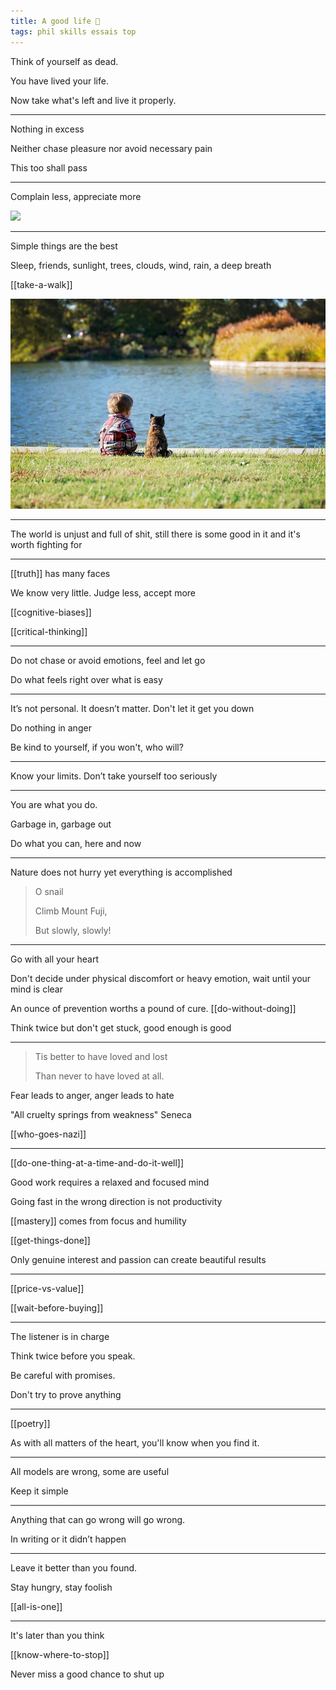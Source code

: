 ```yaml
---
title: A good life 🌱
tags: phil skills essais top
---
```


Think of yourself as dead.

You have lived your life.

Now take what's left and live it properly.

---

Nothing in excess

Neither chase pleasure nor avoid necessary pain

This too shall pass

---

Complain less, appreciate more

![](/static/img/notice-when-you-are-happy.png)

---

Simple things are the best

Sleep, friends, sunlight, trees, clouds, wind, rain, a deep breath

[[take-a-walk]]

![](/static/img/boy-and-cat.jpeg)

---

The world is unjust and full of shit, still there is some good in it and it's worth fighting for

---

[[truth]] has many faces

We know very little. Judge less, accept more

[[cognitive-biases]]

[[critical-thinking]]

---

Do not chase or avoid emotions, feel and let go

Do what feels right over what is easy

---

It’s not personal. It doesn’t matter. Don't let it get you down

Do nothing in anger

Be kind to yourself, if you won't, who will?

---

Know your limits. Don’t take yourself too seriously

---

You are what you do.

Garbage in, garbage out

Do what you can, here and now

---

Nature does not hurry yet everything is accomplished

> O snail
>
> Climb Mount Fuji,
>
> But slowly, slowly!

---

Go with all your heart

Don't decide under physical discomfort or heavy emotion, wait until your mind is clear

An ounce of prevention worths a pound of cure. [[do-without-doing]]

Think twice but don't get stuck, good enough is good

---

> Tis better to have loved and lost
>
> Than never to have loved at all.

Fear leads to anger, anger leads to hate

"All cruelty springs from weakness" Seneca

[[who-goes-nazi]]

---

[[do-one-thing-at-a-time-and-do-it-well]]

Good work requires a relaxed and focused mind

Going fast in the wrong direction is not productivity

[[mastery]] comes from focus and humility

[[get-things-done]]

Only genuine interest and passion can create beautiful results

---

[[price-vs-value]]

[[wait-before-buying]]

---

The listener is in charge

Think twice before you speak.

Be careful with promises.

Don't try to prove anything

---

[[poetry]]

As with all matters of the heart, you'll know when you find it.

---

All models are wrong, some are useful

Keep it simple

---

Anything that can go wrong will go wrong.

In writing or it didn’t happen

---

Leave it better than you found.

Stay hungry, stay foolish

[[all-is-one]]

---

It's later than you think

[[know-where-to-stop]]

Never miss a good chance to shut up
